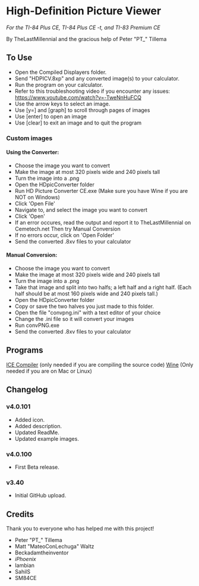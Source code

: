 # High-Definition Picture Viewer
*For the TI-84 Plus CE, TI-84 Plus CE -t, and TI-83 Premium CE*

By TheLastMillennial and the gracious help of Peter "PT_" Tillema


## To Use
- Open the Compiled Displayers folder.
- Send "HDPICV.8xp" and any converted image(s) to your calculator.
- Run the program on your calculator. 
- Refer to this troubleshooting video if you encounter any issues: https://www.youtube.com/watch?v=-TweNnHuFCQ
- Use the arrow keys to select an image.
- Use [y=] and [graph] to scroll through pages of images
- Use [enter] to open an image
- Use [clear] to exit an image and to quit the program

### Custom images
#### Using the Converter:
- Choose the image you want to convert
- Make the image at most 320 pixels wide and 240 pixels tall
- Turn the image into a .png
- Open the HDpicConverter folder
- Run HD Picture Converter CE.exe (Make sure you have Wine if you are NOT on Windows)
- Click 'Open File'
- Navigate to, and select the image you want to convert
- Click 'Open'
- If an error occures, read the output and report it to TheLastMillennial on Cemetech.net Then try Manual Conversion
- If no errors occur, click on 'Open Folder'
- Send the converted .8xv files to your calculator

#### Manual Conversion:
- Choose the image you want to convert
- Make the image at most 320 pixels wide and 240 pixels tall
- Turn the image into a .png
- Take that image and split into two halfs; a left half and a right half. (Each half should be at most 160 pixels wide and 240 pixels tall.)
- Open the HDpicConverter folder
- Copy or save the two halves you just made to this folder.
- Open the file "convpng.ini" with a text editor of your choice
- Change the .ini file so it will convert your images
- Run convPNG.exe
- Send the converted .8xv files to your calculator


## Programs 
[ICE Compiler](http://cemete.ch/DL1481) (only needed if you are compiling the source code)
[Wine](https://www.winehq.org/) (Only needed if you are on Mac or Linux)

## Changelog

### v4.0.101
- Added icon.
- Added description.
- Updated ReadMe.
- Updated example images.

### v4.0.100
- First Beta release.

### v3.40
- Initial GitHub upload.

## Credits
Thank you to everyone who has helped me with this project! 

- Peter "PT_" Tillema
- Matt "MateoConLechuga" Waltz
- Beckadamtheinventor
- _iPhoenix_
- Iambian
- SahilS
- SM84CE

